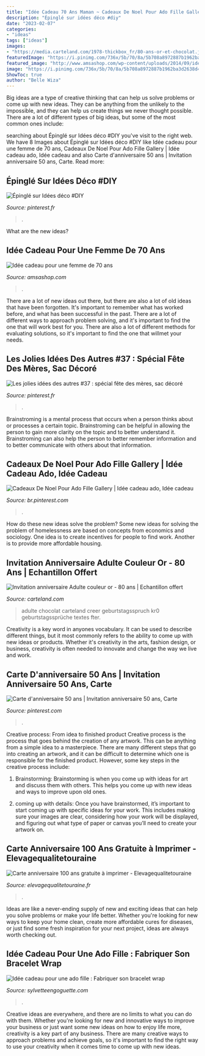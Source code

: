 ```yaml
---
title: "Idée Cadeau 70 Ans Maman ~ Cadeaux De Noel Pour Ado Fille Gallery"
description: "Épinglé sur idées déco #diy"
date: "2023-02-07"
categories:
- "ideas"
tags: ["ideas"]
images:
- "https://media.carteland.com/1978-thickbox_fr/80-ans-or-et-chocolat.jpg"
featuredImage: "https://i.pinimg.com/736x/5b/70/8a/5b708a8972887b1962ba3d2638d43f41--camille-tes.jpg"
featured_image: "http://www.amsashop.com/wp-content/uploads/2014/09/idee-cadeau-pour-femme-70-ans.jpg"
image: "https://i.pinimg.com/736x/5b/70/8a/5b708a8972887b1962ba3d2638d43f41--camille-tes.jpg"
ShowToc: true
author: "Belle Wiza"
---
```



Big ideas are a type of creative thinking that can help us solve problems or come up with new ideas. They can be anything from the unlikely to the impossible, and they can help us create things we never thought possible. There are a lot of different types of big ideas, but some of the most common ones include: 

	

		
searching about Épinglé sur Idées déco #DIY you've visit to the right web. We have 8 Images about Épinglé sur Idées déco #DIY like Idée cadeau pour une femme de 70 ans, Cadeaux De Noel Pour Ado Fille Gallery | Idée cadeau ado, Idée cadeau and also Carte d&#039;anniversaire 50 ans | Invitation anniversaire 50 ans, Carte. Read more:
		
    
## Épinglé Sur Idées Déco #DIY

<img loading=lazy src="https://i.pinimg.com/736x/5b/70/8a/5b708a8972887b1962ba3d2638d43f41--camille-tes.jpg" onerror="this.onerror=null;this.src='https://tse4.mm.bing.net/th?id=OIP.aKekeFR65py7lmaQOye_ZgHaKf&amp;pid=15.1';" alt="Épinglé sur Idées déco #DIY">

_Source: pinterest.fr_

>. 

	

What are the new ideas?
 

    
## Idée Cadeau Pour Une Femme De 70 Ans

<img loading=lazy src="http://www.amsashop.com/wp-content/uploads/2014/09/idee-cadeau-pour-femme-70-ans.jpg" onerror="this.onerror=null;this.src='https://tse2.mm.bing.net/th?id=OIP.i7a3RqGD_qg1u4r2DzXq4gHaIV&amp;pid=15.1';" alt="Idée cadeau pour une femme de 70 ans">

_Source: amsashop.com_

>. 

	

There are a lot of new ideas out there, but there are also a lot of old ideas that have been forgotten. It's important to remember what has worked before, and what has been successful in the past. There are a lot of different ways to approach problem solving, and it's important to find the one that will work best for you. There are also a lot of different methods for evaluating solutions, so it's important to find the one that willmet your needs.

    
## Les Jolies Idées Des Autres #37 : Spécial Fête Des Mères, Sac Décoré

<img loading=lazy src="https://i.pinimg.com/originals/56/b1/49/56b149b33d23f0e6f809721434f0ecab.jpg" onerror="this.onerror=null;this.src='https://tse3.mm.bing.net/th?id=OIP.WqXCQXW5vWxIC7EF3ghsUAHaKd&amp;pid=15.1';" alt="Les jolies idées des autres #37 : spécial fête des mères, sac décoré">

_Source: pinterest.fr_

>. 

	

Brainstroming is a mental process that occurs when a person thinks about or processes a certain topic. Brainstroming can be helpful in allowing the person to gain more clarity on the topic and to better understand it. Brainstroming can also help the person to better remember information and to better communicate with others about that information.

    
## Cadeaux De Noel Pour Ado Fille Gallery | Idée Cadeau Ado, Idée Cadeau

<img loading=lazy src="https://i.pinimg.com/736x/d2/ac/73/d2ac73493eadfcc13a5cba2742e68d4a.jpg" onerror="this.onerror=null;this.src='https://tse1.mm.bing.net/th?id=OIP.4v8fX3DMQUedx-EU3tB_IQHaG1&amp;pid=15.1';" alt="Cadeaux De Noel Pour Ado Fille Gallery | Idée cadeau ado, Idée cadeau">

_Source: br.pinterest.com_

>. 

	

How do these new ideas solve the problem?
Some new ideas for solving the problem of homelessness are based on concepts from economics and sociology. One idea is to create incentives for people to find work. Another is to provide more affordable housing.

    
## Invitation Anniversaire Adulte Couleur Or - 80 Ans | Echantillon Offert

<img loading=lazy src="https://media.carteland.com/1978-thickbox_fr/80-ans-or-et-chocolat.jpg" onerror="this.onerror=null;this.src='https://tse1.mm.bing.net/th?id=OIP.QLDQSQwUb5SHFMaqE_0fBwHaHa&amp;pid=15.1';" alt="Invitation anniversaire Adulte couleur or - 80 ans | Echantillon offert">

_Source: carteland.com_

>adulte chocolat carteland creer geburtstagsspruch kr0 geburtstagssprüche textes fter. 

	

Creativity is a key word in anyones vocabulary. It can be used to describe different things, but it most commonly refers to the ability to come up with new ideas or products. Whether it's creativity in the arts, fashion design, or business, creativity is often needed to innovate and change the way we live and work.

    
## Carte D&#039;anniversaire 50 Ans | Invitation Anniversaire 50 Ans, Carte

<img loading=lazy src="https://i.pinimg.com/originals/9a/7a/46/9a7a46266dd855b39490bd66d1927e1a.jpg" onerror="this.onerror=null;this.src='https://tse4.mm.bing.net/th?id=OIP.nYd_ruezII102h7Re2_FywAAAA&amp;pid=15.1';" alt="Carte d&#039;anniversaire 50 ans | Invitation anniversaire 50 ans, Carte">

_Source: pinterest.com_

>. 

	

Creative process: From idea to finished product
Creative process is the process that goes behind the creation of any artwork. This can be anything from a simple idea to a masterpiece. There are many different steps that go into creating an artwork, and it can be difficult to determine which one is responsible for the finished product. However, some key steps in the creative process include:
1. Brainstorming: Brainstorming is when you come up with ideas for art and discuss them with others. This helps you come up with new ideas and ways to improve upon old ones.

2. coming up with details: Once you have brainstormed, it’s important to start coming up with specific ideas for your work. This includes making sure your images are clear, considering how your work will be displayed, and figuring out what type of paper or canvas you’ll need to create your artwork on.

    
## Carte Anniversaire 100 Ans Gratuite à Imprimer - Elevagequalitetouraine

<img loading=lazy src="https://www.elevagequalitetouraine.fr/wp-content/uploads/2019/01/invitation-anniversaire-100-ans-verso.jpg" onerror="this.onerror=null;this.src='https://tse1.mm.bing.net/th?id=OIP.5SzuGcK-z-AHK_Kmq4KSLQAAAA&amp;pid=15.1';" alt="Carte anniversaire 100 ans gratuite à imprimer - Elevagequalitetouraine">

_Source: elevagequalitetouraine.fr_

>. 

	

Ideas are like a never-ending supply of new and exciting ideas that can help you solve problems or make your life better. Whether you're looking for new ways to keep your home clean, create more affordable cures for diseases, or just find some fresh inspiration for your next project, ideas are always worth checking out.

    
## Idée Cadeau Pour Une Ado Fille : Fabriquer Son Bracelet Wrap

<img loading=lazy src="https://www.sylvetteengoguette.com/11143-thickbox_default/kit-bijoux-fabriquer-son-bracelet-wrap.jpg" onerror="this.onerror=null;this.src='https://tse2.mm.bing.net/th?id=OIP.aEVUrLZxh_dIAk_6JW60AAHaHa&amp;pid=15.1';" alt="Idée cadeau pour une ado fille : Fabriquer son bracelet wrap">

_Source: sylvetteengoguette.com_

>. 

	

Creative ideas are everywhere, and there are no limits to what you can do with them. Whether you're looking for new and innovative ways to improve your business or just want some new ideas on how to enjoy life more, creativity is a key part of any business. There are many creative ways to approach problems and achieve goals, so it's important to find the right way to use your creativity when it comes time to come up with new ideas.

